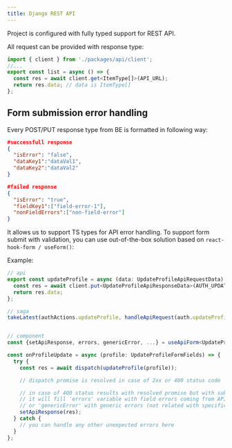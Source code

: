 ```yaml
---
title: Django REST API
---
```


Project is configured with fully typed support for REST API.

All request can be provided with response type:

```typescript
import { client } from './packages/api/client';
//...
export const list = async () => {
  const res = await client.get<ItemType[]>(API_URL);
  return res.data; // data is ItemType[]
};
```


## Form submission error handling


Every POST/PUT response type from BE is formatted in following way:

```json
#successfull response
{
  "isError": "false",
  "dataKey1":"dataVal1",
  "dataKey2":"dataVal2"
}
```

```json
#failed response
{
  "isError": "true",
  "fieldKey1":["field-error-1"],
  "nonFieldErrors":["non-field-error"]
}
```

It allows us to support TS types for API error handling.
To support form submit with validation, you can use out-of-the-box solution based on `react-hook-form / useForm()`:

Example:

```typescript
// api
export const updateProfile = async (data: UpdateProfileApiRequestData) => {
  const res = await client.put<UpdateProfileApiResponseData>(AUTH_UPDATE_PROFILE_URL, data);
  return res.data;
};

// saga
takeLatest(authActions.updateProfile, handleApiRequest(auth.updateProfile)),


// component
const {setApiResponse, errors, genericError, ...} = useApiForm<UpdateProfileFormFields>();

const onProfileUpdate = async (profile: UpdateProfileFormFields) => {
  try {
    const res = await dispatch(updateProfile(profile));

    // dispatch promise is resolved in case of 2xx or 400 status code

    // in case of 400 status results with resolved promise but with submission errors returned
    // it will fill 'errors' variable with field errors coming from API response
    // or 'genericError' with generic errors (not related with specific form field)
    setApiResponse(res);
  } catch {
    // you can handle any other unexpected errors here
  }
};

```

